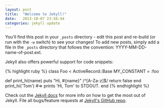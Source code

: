 ```yaml
---
layout: post
title:  "Welcome to Jekyll!"
date:   2013-10-07 23:56:44
categories: jekyll update
---
```


You'll find this post in your `_posts` directory - edit this post and re-build (or run with the `-w` switch) to see your changes!
To add new posts, simply add a file in the `_posts` directory that follows the convention: YYYY-MM-DD-name-of-post.ext.

Jekyll also offers powerful support for code snippets:

{% highlight ruby %}
class Foo < ActiveRecord​::Base
  MY_CONSTANT = :foo

  def print_hi(name)
    puts "Hi, #{name}"
    /^[A-Za-z]$/
    return false
  end
  print_hi('Tom')
  #=> prints 'Hi, Tom' to STDOUT.
end
{% endhighlight %}

Check out the [Jekyll docs][jekyll] for more info on how to get the most out of Jekyll. File all bugs/feature requests at [Jekyll's GitHub repo][jekyll-gh].

[jekyll-gh]: https://github.com/mojombo/jekyll
[jekyll]:    http://jekyllrb.com
